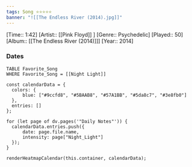 ```yaml
---
tags: Song ⭐⭐⭐⭐⭐ 
banner: "![[The Endless River (2014).jpg]]"
---
```

[Time:: 1:42]
[Artist:: [[Pink Floyd]] ]
[Genre:: Psychedelic]
[Played:: 50]
[Album:: [[The Endless River (2014)]]]
[Year:: 2014]
### Dates
````dataview
TABLE Favorite_Song
WHERE Favorite_Song = [[Night Light]]
````

  ```dataviewjs
const calendarData = { 
	colors: { 
		blue: ["#9ccfd8", "#5BAAB8", "#57A1BB", "#5da8c7", "#3e8fb0"] 
	}, 
	entries: [] 
}; 

for (let page of dv.pages('"Daily Notes"')) { 
	calendarData.entries.push({ 
		date: page.file.name, 
		intensity: page["Night_Light"]
	}); 
} 

renderHeatmapCalendar(this.container, calendarData);
```
